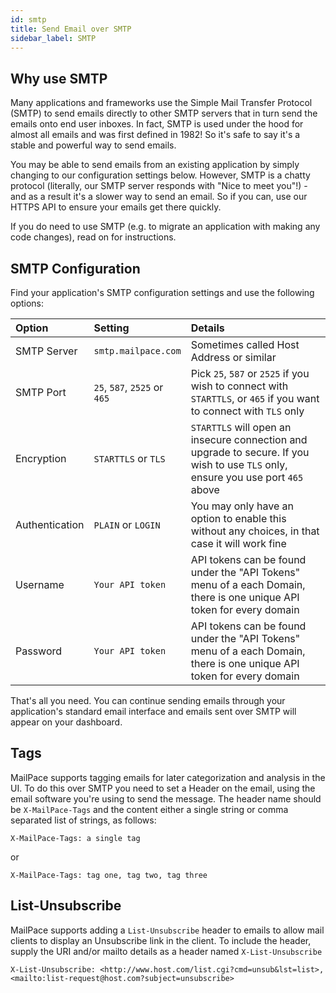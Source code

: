 ```yaml
---
id: smtp
title: Send Email over SMTP
sidebar_label: SMTP
---
```


## Why use SMTP

Many applications and frameworks use the Simple Mail Transfer Protocol (SMTP) to send emails directly to other SMTP servers that in turn send the emails onto end user inboxes. In fact, SMTP is used under the hood for almost all emails and was first defined in 1982! So it's safe to say it's a stable and powerful way to send emails.

You may be able to send emails from an existing application by simply changing to our configuration settings below. However, SMTP is a chatty protocol (literally, our SMTP server responds with "Nice to meet you"!) - and as a result it's a slower way to send an email. So if you can, use our HTTPS API to ensure your emails get there quickly.

If you do need to use SMTP (e.g. to migrate an application with making any code changes), read on for instructions.

## SMTP Configuration

Find your application's SMTP configuration settings and use the following options:


| Option      | Setting    | Details |
| :------------- | :---------- |  :------ |
| SMTP Server | ```smtp.mailpace.com``` | Sometimes called Host Address or similar |
| SMTP Port | `25`, `587`, `2525` or `465` | Pick `25`, `587` or `2525` if you wish to connect with `STARTTLS`, or `465` if you want to connect with `TLS` only |
| Encryption | `STARTTLS` or `TLS` | `STARTTLS` will open an insecure connection and upgrade to secure. If you wish to use `TLS` only, ensure you use port `465` above |
| Authentication | `PLAIN` or `LOGIN` | You may only have an option to enable this without any choices, in that case it will work fine |
| Username | `Your API token` | API tokens can be found under the "API Tokens" menu of a each Domain, there is one unique API token for every domain | 
| Password | `Your API token` | API tokens can be found under the "API Tokens" menu of a each Domain, there is one unique API token for every domain | 

That's all you need. You can continue sending emails through your application's standard email interface and emails sent over SMTP will appear on your dashboard.

## Tags

MailPace supports tagging emails for later categorization and analysis in the UI. To do this over SMTP you need to set a Header on the email, using the email software you're using to send the message. The header name should be `X-MailPace-Tags` and the content either a single string or comma separated list of strings, as follows:

```
X-MailPace-Tags: a single tag
```

or

```
X-MailPace-Tags: tag one, tag two, tag three
```

## List-Unsubscribe

MailPace supports adding a `List-Unsubscribe` header to emails to allow mail clients to display an Unsubscribe link in the client. To include the header, supply the URI and/or mailto details as a header named `X-List-Unsubscribe`

```
X-List-Unsubscribe: <http://www.host.com/list.cgi?cmd=unsub&lst=list>, <mailto:list-request@host.com?subject=unsubscribe>
```